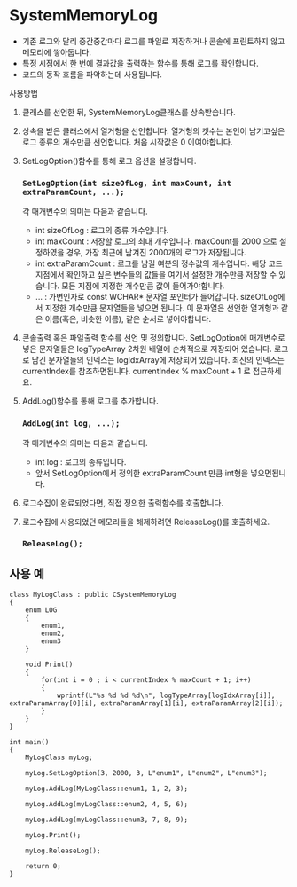 # SystemMemoryLog
* 기존 로그와 달리 중간중간마다 로그를 파일로 저장하거나 콘솔에 프린트하지 않고 메모리에 쌓아둡니다.
* 특정 시점에서 한 번에 결과값을 출력하는 함수를 통해 로그를 확인합니다.
* 코드의 동작 흐름을 파악하는데 사용됩니다.

사용방법
1. 클래스를 선언한 뒤, SystemMemoryLog클래스를 상속받습니다.
2. 상속을 받은 클래스에서 열거형을 선언합니다. 열거형의 갯수는 본인이 남기고싶은 로그 종류의 개수만큼 선언합니다. 처음 시작값은 0 이여야합니다.
3. SetLogOption()함수를 통해 로그 옵션을 설정합니다.

      ### ```SetLogOption(int sizeOfLog, int maxCount, int extraParamCount, ...);```
    
    각 매개변수의 의미는 다음과 같습니다.
    * int sizeOfLog : 로그의 종류 개수입니다.
    * int maxCount : 저장할 로그의 최대 개수입니다. maxCount를 2000 으로 설정하였을 경우, 가장 최근에 남겨진 2000개의 로그가 저장됩니다.
    * int extraParamCount : 로그를 남길 여분의 정수값의 개수입니다. 해당 코드지점에서 확인하고 싶은 변수들의 값들을 여기서 설정한 개수만큼 저장할 수 있습니다. 모든 지점에 지정한 개수만큼 값이 들어가야합니다.
    * ... : 가변인자로 const WCHAR* 문자열 포인터가 들어갑니다. sizeOfLog에서 지정한 개수만큼 문자열들을 넣으면 됩니다. 이 문자열은 선언한 열거형과 같은 이름(혹은, 비슷한 이름), 같은 순서로 넣어야합니다.
    
4. 콘솔출력 혹은 파일출력 함수를 선언 및 정의합니다. SetLogOption에 매개변수로 넣은 문자열들은 logTypeArray 2차원 배열에 순차적으로 저장되어 있습니다. 로그로 남긴 문자열들의 인덱스는 logIdxArray에 저장되어 있습니다. 최신의 인덱스는 currentIndex를 참조하면됩니다. currentIndex % maxCount + 1 로 접근하세요.
5. AddLog()함수를 통해 로그를 추가합니다.

      ### ```AddLog(int log, ...);```
      
     각 매개변수의 의미는 다음과 같습니다.
     * int log : 로그의 종류입니다.
     * 앞서 SetLogOption에서 정의한 extraParamCount 만큼 int형을 넣으면됩니다.
     
6. 로그수집이 완료되었다면, 직접 정의한 출력함수를 호출합니다.
7. 로그수집에 사용되었던 메모리들을 해제하려면 ReleaseLog()를 호출하세요.

      ### ```ReleaseLog();```
      
## 사용 예
    class MyLogClass : public CSystemMemoryLog
    {
        enum LOG
        {
            enum1,
            enum2,
            enum3
        }
        
        void Print()
        {
            for(int i = 0 ; i < currentIndex % maxCount + 1; i++)
            {
                wprintf(L"%s %d %d %d\n", logTypeArray[logIdxArray[i]], extraParamArray[0][i], extraParamArray[1][i], extraParamArray[2][i]); 
            }
        }
    }
    
    int main()
    {
        MyLogClass myLog;
        
        myLog.SetLogOption(3, 2000, 3, L"enum1", L"enum2", L"enum3");
        
        myLog.AddLog(MyLogClass::enum1, 1, 2, 3);
        
        myLog.AddLog(myLogClass::enum2, 4, 5, 6);
        
        myLog.AddLog(myLogClass::enum3, 7, 8, 9);
        
        myLog.Print();
        
        myLog.ReleaseLog();
        
        return 0;
    }

